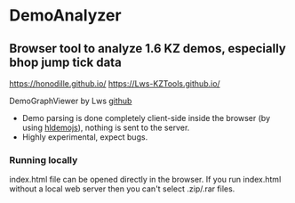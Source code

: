 # DemoAnalyzer
## Browser tool to analyze 1.6 KZ demos, especially bhop jump tick data

https://honodille.github.io/
https://Lws-KZTools.github.io/

DemoGraphViewer by Lws [github](https://github.com/Nunite/DemoAnalyzer)
* Demo parsing is done completely client-side inside the browser (by using [hldemojs](https://github.com/Matherunner/hldemojs/)), nothing is sent to the server.
* Highly experimental, expect bugs.


### Running locally
index.html file can be opened directly in the browser. If you run index.html without a local web server then you can't select .zip/.rar files.
